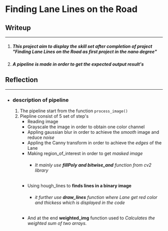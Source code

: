 # **Finding Lane Lines on the Road**

## Writeup
----
1) ##### This project aim to display the skill set after completion of project "Finding Lane Lines on the Road as first project in the nano degree"
2) ##### A pipeline is made in order to get the expected output result's 

## Reflection
---
* ### description of pipeline  
   1) The pipeline start from the function `process_image()` 
   2) Piepline consist of 5 set of step's 
        * Reading image 
        * Grayscale the image in order to obtain one color channel
        * Appling gaussian blur in order to achieve the _smooth_ image and reduce _noise_
        * Appling the Canny transform in order to achieve  the _edges_ of the Lane
        * Making region_of_interest in order to get _masked image_
            * ###### It mainly use **fillPoly and bitwise_and** function from cv2 library
        * Using hough_lines to **finds lines in a binary image**    
            * ###### it further use **draw_lines** function where Lane get red color and thickess which is                displayed in the code 
        * And at the end **weighted_img** function  used to _Calculates the weighted sum of two arrays._





